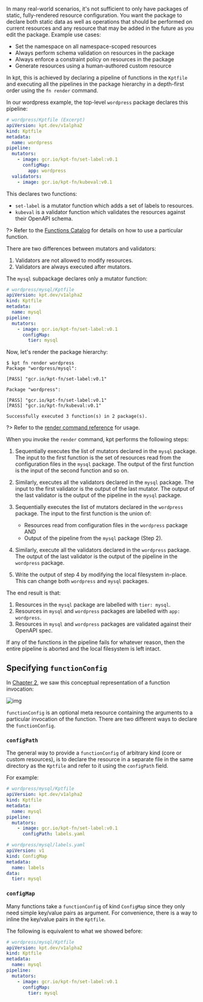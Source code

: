 In many real-world scenarios, it's not sufficient to only have packages of static, fully-rendered
resource configuration. You want the package to declare both static data as well as operations that
should be performed on current resources and any resource that may be added in the future as you edit the package. Example use cases:

- Set the namespace on all namespace-scoped resources
- Always perform schema validation on resources in the package
- Always enforce a constraint policy on resources in the package
- Generate resources using a human-authored custom resource

In kpt, this is achieved by declaring a pipeline of functions in the `Kptfile` and executing
all the pipelines in the package hierarchy in a depth-first order using the `fn render` command.

In our wordpress example, the top-level `wordpress` package declares this pipeline:

```yaml
# wordpress/Kptfile (Excerpt)
apiVersion: kpt.dev/v1alpha2
kind: Kptfile
metadata:
  name: wordpress
pipeline:
  mutators:
    - image: gcr.io/kpt-fn/set-label:v0.1
      configMap:
        app: wordpress
  validators:
    - image: gcr.io/kpt-fn/kubeval:v0.1
```

This declares two functions:

- `set-label` is a mutator function which adds a set of labels to resources.
- `kubeval` is a validator function which validates the resources against their OpenAPI schema.

?> Refer to the [Functions Catalog](https://catalog.kpt.dev ':target=_self') for details on how to use a particular function.

There are two differences between mutators and validators:

1. Validators are not allowed to modify resources.
2. Validators are always executed after mutators.

The `mysql` subpackage declares only a mutator function:

```yaml
# wordpress/mysql/Kptfile
apiVersion: kpt.dev/v1alpha2
kind: Kptfile
metadata:
  name: mysql
pipeline:
  mutators:
    - image: gcr.io/kpt-fn/set-label:v0.1
      configMap:
        tier: mysql
```

Now, let's render the package hierarchy:

```shell
$ kpt fn render wordpress
Package "wordpress/mysql":

[PASS] "gcr.io/kpt-fn/set-label:v0.1"

Package "wordpress":

[PASS] "gcr.io/kpt-fn/set-label:v0.1"
[PASS] "gcr.io/kpt-fn/kubeval:v0.1"

Successfully executed 3 function(s) in 2 package(s).
```

?> Refer to the [render command reference][render-doc] for usage.

When you invoke the `render` command, kpt performs the following steps:

1. Sequentially executes the list of mutators declared in the `mysql` package. The input to the
   first function is the set of resources read from the configuration files in the `mysql` package.
   The output of the first function is the input of the second function and so on.
2. Similarly, executes all the validators declared in the `mysql` package. The input to the first
   validator is the output of the last mutator. The output of the last validator is the
   output of the pipeline in the `mysql` package.
3. Sequentially executes the list of mutators declared in the `wordpress` package. The input to the
   first function is the union of:

   - Resources read from configuration files in the `wordpress` package AND
   - Output of the pipeline from the `mysql` package (Step 2).

4. Similarly, execute all the validators declared in the `wordpress` package. The output of the last
   validator is the output of the pipeline in the `wordpress` package.
5. Write the output of step 4 by modifying the local filesystem in-place. This can change both
   `wordpress` and `mysql` packages.

The end result is that:

1. Resources in the `mysql` package are labelled with `tier: mysql`.
2. Resources in `mysql` and `wordpress` packages are labelled with `app: wordpress`.
3. Resources in `mysql` and `wordpress` packages are validated against their OpenAPI spec.

If any of the functions in the pipeline fails for whatever reason, then the entire pipeline
is aborted and the local filesystem is left intact.

## Specifying `functionConfig`

In [Chapter 2], we saw this conceptual representation of a function invocation:

![img](/static/images/func.svg)

`functionConfig` is an optional meta resource containing the arguments to a particular invocation
of the function. There are two different ways to declare the `functionConfig`.

### `configPath`

The general way to provide a `functionConfig` of arbitrary kind (core or custom resources), is to
declare the resource in a separate file in the same directory as the `Kptfile` and refer to it using the `configPath` field.

For example:

```yaml
# wordpress/mysql/Kptfile
apiVersion: kpt.dev/v1alpha2
kind: Kptfile
metadata:
  name: mysql
pipeline:
  mutators:
    - image: gcr.io/kpt-fn/set-label:v0.1
      configPath: labels.yaml
```

```yaml
# wordpress/mysql/labels.yaml
apiVersion: v1
kind: ConfigMap
metadata:
  name: labels
data:
  tier: mysql
```

### `configMap`

Many functions take a `functionConfig` of kind `ConfigMap` since they only need simple key/value
pairs as argument. For convenience, there is a way to inline the key/value pairs in the `Kptfile`.

The following is equivalent to what we showed before:

```yaml
# wordpress/mysql/Kptfile
apiVersion: kpt.dev/v1alpha2
kind: Kptfile
metadata:
  name: mysql
pipeline:
  mutators:
    - image: gcr.io/kpt-fn/set-label:v0.1
      configMap:
        tier: mysql
```

[chapter 2]: /book/02-concepts/03-functions
[render-doc]: /reference/fn/render/
